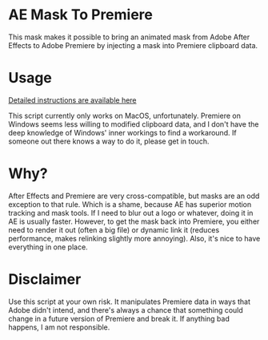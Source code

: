 # AE Mask To Premiere

This mask makes it possible to bring an animated mask from Adobe After Effects to Adobe Premiere by injecting a mask into Premiere clipboard data.

# Usage
[Detailed instructions are available here](Instructions/README)

This script currently only works on MacOS, unfortunately. Premiere on Windows seems less willing to modified clipboard data, and I don't have the deep knowledge of Windows' inner workings to find a workaround. If someone out there knows a way to do it, please get in touch.  

# Why?
After Effects and Premiere are very cross-compatible, but masks are an odd exception to that rule. Which is a shame, because AE has superior motion tracking and mask tools. If I need to blur out a logo or whatever, doing it in AE is usually faster. However, to get the mask back into Premiere, you either need to render it out (often a big file) or dynamic link it (reduces performance, makes relinking slightly more annoying). Also, it's nice to have everything in one place.    

# Disclaimer
Use this script at your own risk. It manipulates Premiere data in ways that Adobe didn't intend, and there's always a chance that something could change in a future version of Premiere and break it. If anything bad happens, I am not responsible.